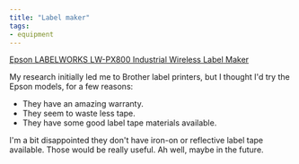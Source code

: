 ```yaml
---
title: "Label maker"
tags:
- equipment
---
```

[Epson LABELWORKS LW-PX800 Industrial Wireless Label Maker](https://www.amazon.com/dp/B08JRJVL6P/ref=nosim?tag=ffwf0f-20)

My research initially led me to Brother label printers, but I thought I'd try the Epson models, for a few reasons:
- They have an amazing warranty.
- They seem to waste less tape.
- They have some good label tape materials available.

I'm a bit disappointed they don't have iron-on or reflective label tape available. Those would be really useful. Ah well, maybe in the future. 